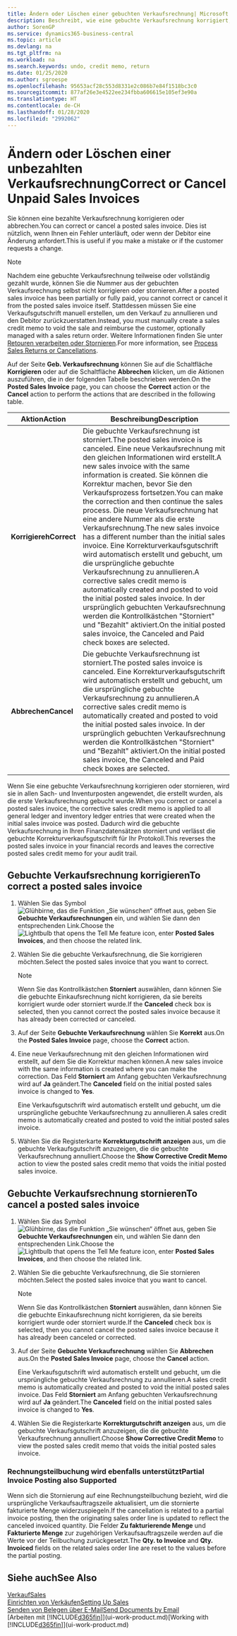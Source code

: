 ```yaml
---
title: Ändern oder Löschen einer gebuchten Verkaufsrechnung| Microsoft Docs
description: Beschreibt, wie eine gebuchte Verkaufsrechnung korrigiert, rückgängig gemacht oder eine Gutschrift angewendet wird.
author: SorenGP
ms.service: dynamics365-business-central
ms.topic: article
ms.devlang: na
ms.tgt_pltfrm: na
ms.workload: na
ms.search.keywords: undo, credit memo, return
ms.date: 01/25/2020
ms.author: sgroespe
ms.openlocfilehash: 95653acf28c553d8331e2c086b7e84f1518bc3c0
ms.sourcegitcommit: 877af26e3e4522ee234fbba606615e105ef3e90a
ms.translationtype: HT
ms.contentlocale: de-CH
ms.lasthandoff: 01/28/2020
ms.locfileid: "2992062"
---
```

# <a name="correct-or-cancel-unpaid-sales-invoices"></a><span data-ttu-id="34998-103">Ändern oder Löschen einer unbezahlten Verkaufsrechnung</span><span class="sxs-lookup"><span data-stu-id="34998-103">Correct or Cancel Unpaid Sales Invoices</span></span>
<span data-ttu-id="34998-104">Sie können eine bezahlte Verkaufsrechnung korrigieren oder abbrechen.</span><span class="sxs-lookup"><span data-stu-id="34998-104">You can correct or cancel a posted sales invoice.</span></span> <span data-ttu-id="34998-105">Dies ist nützlich, wenn Ihnen ein Fehler unterläuft, oder wenn der Debitor eine Änderung anfordert.</span><span class="sxs-lookup"><span data-stu-id="34998-105">This is useful if you make a mistake or if the customer requests a change.</span></span>

> [!NOTE]  
>   <span data-ttu-id="34998-106">Nachdem eine gebuchte Verkaufsrechnung teilweise oder vollständig gezahlt wurde, können Sie die Nummer aus der gebuchten Verkaufsrechnung selbst nicht korrigieren oder stornieren.</span><span class="sxs-lookup"><span data-stu-id="34998-106">After a posted sales invoice has been partially or fully paid, you cannot correct or cancel it from the posted sales invoice itself.</span></span> <span data-ttu-id="34998-107">Stattdessen müssen Sie eine Verkaufsgutschrift manuell erstellen, um den Verkauf zu annullieren und den Debitor zurückzuerstatten.</span><span class="sxs-lookup"><span data-stu-id="34998-107">Instead, you must manually create a sales credit memo to void the sale and reimburse the customer, optionally managed with a sales return order.</span></span> <span data-ttu-id="34998-108">Weitere Informationen finden Sie unter [Retouren verarbeiten oder Stornieren](sales-how-process-sales-returns-cancellations.md).</span><span class="sxs-lookup"><span data-stu-id="34998-108">For more information, see [Process Sales Returns or Cancellations](sales-how-process-sales-returns-cancellations.md).</span></span>

<span data-ttu-id="34998-109">Auf der Seite **Geb. Verkaufsrechnung** können Sie auf die Schaltfläche **Korrigieren** oder auf die Schaltfläche **Abbrechen** klicken, um die Aktionen auszuführen, die in der folgenden Tabelle beschrieben werden.</span><span class="sxs-lookup"><span data-stu-id="34998-109">On the **Posted Sales Invoice** page, you can choose the **Correct** action or the **Cancel** action to perform the actions that are described in the following table.</span></span>

| <span data-ttu-id="34998-110">Aktion</span><span class="sxs-lookup"><span data-stu-id="34998-110">Action</span></span> | <span data-ttu-id="34998-111">Beschreibung</span><span class="sxs-lookup"><span data-stu-id="34998-111">Description</span></span> |
| --- | --- |
| <span data-ttu-id="34998-112">**Korrigiereh**</span><span class="sxs-lookup"><span data-stu-id="34998-112">**Correct**</span></span> |<span data-ttu-id="34998-113">Die gebuchte Verkaufsrechnung ist storniert.</span><span class="sxs-lookup"><span data-stu-id="34998-113">The posted sales invoice is canceled.</span></span> <span data-ttu-id="34998-114">Eine neue Verkaufsrechnung mit den gleichen Informationen wird erstellt.</span><span class="sxs-lookup"><span data-stu-id="34998-114">A new sales invoice with the same information is created.</span></span> <span data-ttu-id="34998-115">Sie können die Korrektur machen, bevor Sie den Verkaufsprozess fortsetzen.</span><span class="sxs-lookup"><span data-stu-id="34998-115">You can make the correction and then continue the sales process.</span></span> <span data-ttu-id="34998-116">Die neue Verkaufsrechnung hat eine andere Nummer als die erste Verkaufsrechnung.</span><span class="sxs-lookup"><span data-stu-id="34998-116">The new sales invoice has a different number than the initial sales invoice.</span></span> <span data-ttu-id="34998-117">Eine Korrekturverkaufsgutschrift wird automatisch erstellt und gebucht, um die ursprüngliche gebuchte Verkaufsrechnung zu annullieren.</span><span class="sxs-lookup"><span data-stu-id="34998-117">A corrective sales credit memo is automatically created and posted to void the initial posted sales invoice.</span></span> <span data-ttu-id="34998-118">In der ursprünglich gebuchten Verkaufsrechnung werden die Kontrollkästchen "Storniert" und "Bezahlt" aktiviert.</span><span class="sxs-lookup"><span data-stu-id="34998-118">On the initial posted sales invoice, the Canceled and Paid check boxes are selected.</span></span> |
| <span data-ttu-id="34998-119">**Abbrechen**</span><span class="sxs-lookup"><span data-stu-id="34998-119">**Cancel**</span></span> |<span data-ttu-id="34998-120">Die gebuchte Verkaufsrechnung ist storniert.</span><span class="sxs-lookup"><span data-stu-id="34998-120">The posted sales invoice is canceled.</span></span> <span data-ttu-id="34998-121">Eine Korrekturverkaufsgutschrift wird automatisch erstellt und gebucht, um die ursprüngliche gebuchte Verkaufsrechnung zu annullieren.</span><span class="sxs-lookup"><span data-stu-id="34998-121">A corrective sales credit memo is automatically created and posted to void the initial posted sales invoice.</span></span> <span data-ttu-id="34998-122">In der ursprünglich gebuchten Verkaufsrechnung werden die Kontrollkästchen "Storniert" und "Bezahlt" aktiviert.</span><span class="sxs-lookup"><span data-stu-id="34998-122">On the initial posted sales invoice, the Canceled and Paid check boxes are selected.</span></span> |

<span data-ttu-id="34998-123">Wenn Sie eine gebuchte Verkaufsrechnung korrigieren oder stornieren, wird sie in allen Sach- und Inventurposten angewendet, die erstellt wurden, als die erste Verkaufsrechnung gebucht wurde.</span><span class="sxs-lookup"><span data-stu-id="34998-123">When you correct or cancel a posted sales invoice, the corrective sales credit memo is applied to all general ledger and inventory ledger entries that were created when the initial sales invoice was posted.</span></span> <span data-ttu-id="34998-124">Dadurch wird die gebuchte Verkaufsrechnung in Ihren Finanzdatensätzen storniert und verlässt die gebuchte Korrekturverkaufsgutschrift für Ihr Protokoll.</span><span class="sxs-lookup"><span data-stu-id="34998-124">This reverses the posted sales invoice in your financial records and leaves the corrective posted sales credit memo for your audit trail.</span></span>

## <a name="to-correct-a-posted-sales-invoice"></a><span data-ttu-id="34998-125">Gebuchte Verkaufsrechnung korrigieren</span><span class="sxs-lookup"><span data-stu-id="34998-125">To correct a posted sales invoice</span></span>
1. <span data-ttu-id="34998-126">Wählen Sie das Symbol ![Glühbirne, das die Funktion „Sie wünschen“ öffnet](media/ui-search/search_small.png "Tell Me-Funktion") aus, geben Sie **Gebuchte Verkaufsrechnungen** ein, und wählen Sie dann den entsprechenden Link.</span><span class="sxs-lookup"><span data-stu-id="34998-126">Choose the ![Lightbulb that opens the Tell Me feature](media/ui-search/search_small.png "Tell me what you want to do") icon, enter **Posted Sales Invoices**, and then choose the related link.</span></span>  
2. <span data-ttu-id="34998-127">Wählen Sie die gebuchte Verkaufsrechnung, die Sie korrigieren möchten.</span><span class="sxs-lookup"><span data-stu-id="34998-127">Select the posted sales invoice that you want to correct.</span></span>

    > [!NOTE]  
    >   <span data-ttu-id="34998-128">Wenn Sie das Kontrollkästchen **Storniert** auswählen, dann können Sie die gebuchte Einkaufsrechnung nicht korrigieren, da sie bereits korrigiert wurde oder storniert wurde.</span><span class="sxs-lookup"><span data-stu-id="34998-128">If the **Canceled** check box is selected, then you cannot correct the posted sales invoice because it has already been corrected or canceled.</span></span>
3. <span data-ttu-id="34998-129">Auf der Seite **Gebuchte Verkaufsrechnung** wählen Sie **Korrekt** aus.</span><span class="sxs-lookup"><span data-stu-id="34998-129">On the **Posted Sales Invoice** page, choose the **Correct** action.</span></span>  
4. <span data-ttu-id="34998-130">Eine neue Verkaufsrechnung mit den gleichen Informationen wird erstellt, auf dem Sie die Korrektur machen können.</span><span class="sxs-lookup"><span data-stu-id="34998-130">A new sales invoice with the same information is created where you can make the correction.</span></span> <span data-ttu-id="34998-131">Das Feld **Storniert** am Anfang gebuchten Verkaufsrechnung wird auf **Ja** geändert.</span><span class="sxs-lookup"><span data-stu-id="34998-131">The **Canceled** field on the initial posted sales invoice is changed to **Yes**.</span></span>

    <span data-ttu-id="34998-132">Eine Verkaufsgutschrift wird automatisch erstellt und gebucht, um die ursprüngliche gebuchte Verkaufsrechnung zu annullieren.</span><span class="sxs-lookup"><span data-stu-id="34998-132">A sales credit memo is automatically created and posted to void the initial posted sales invoice.</span></span>
5. <span data-ttu-id="34998-133">Wählen Sie die Registerkarte **Korrekturgutschrift anzeigen** aus, um die gebuchte Verkaufsgutschrift anzuzeigen, die die gebuchte Verkaufsrechnung annulliert.</span><span class="sxs-lookup"><span data-stu-id="34998-133">Choose the **Show Corrective Credit Memo** action to view the posted sales credit memo that voids the initial posted sales invoice.</span></span>

## <a name="to-cancel-a-posted-sales-invoice"></a><span data-ttu-id="34998-134">Gebuchte Verkaufsrechnung stornieren</span><span class="sxs-lookup"><span data-stu-id="34998-134">To cancel a posted sales invoice</span></span>
1. <span data-ttu-id="34998-135">Wählen Sie das Symbol ![Glühbirne, das die Funktion „Sie wünschen“ öffnet](media/ui-search/search_small.png "Tell Me-Funktion") aus, geben Sie **Gebuchte Verkaufsrechnungen** ein, und wählen Sie dann den entsprechenden Link.</span><span class="sxs-lookup"><span data-stu-id="34998-135">Choose the ![Lightbulb that opens the Tell Me feature](media/ui-search/search_small.png "Tell me what you want to do") icon, enter **Posted Sales Invoices**, and then choose the related link.</span></span>  
2. <span data-ttu-id="34998-136">Wählen Sie die gebuchte Verkaufsrechnung, die Sie stornieren möchten.</span><span class="sxs-lookup"><span data-stu-id="34998-136">Select the posted sales invoice that you want to cancel.</span></span>

    > [!NOTE]  
    >   <span data-ttu-id="34998-137">Wenn Sie das Kontrollkästchen **Storniert** auswählen, dann können Sie die gebuchte Einkaufsrechnung nicht korrigieren, da sie bereits korrigiert wurde oder storniert wurde.</span><span class="sxs-lookup"><span data-stu-id="34998-137">If the **Canceled** check box is selected, then you cannot cancel the posted sales invoice because it has already been canceled or corrected.</span></span>
3. <span data-ttu-id="34998-138">Auf der Seite **Gebuchte Verkaufsrechnung** wählen Sie **Abbrechen** aus.</span><span class="sxs-lookup"><span data-stu-id="34998-138">On the **Posted Sales Invoice** page, choose the **Cancel** action.</span></span>

    <span data-ttu-id="34998-139">Eine Verkaufsgutschrift wird automatisch erstellt und gebucht, um die ursprüngliche gebuchte Verkaufsrechnung zu annullieren.</span><span class="sxs-lookup"><span data-stu-id="34998-139">A sales credit memo is automatically created and posted to void the initial posted sales invoice.</span></span> <span data-ttu-id="34998-140">Das Feld **Storniert** am Anfang gebuchten Verkaufsrechnung wird auf **Ja** geändert.</span><span class="sxs-lookup"><span data-stu-id="34998-140">The **Canceled** field on the initial posted sales invoice is changed to **Yes**.</span></span>
4. <span data-ttu-id="34998-141">Wählen Sie die Registerkarte **Korrekturgutschrift anzeigen** aus, um die gebuchte Verkaufsgutschrift anzuzeigen, die die gebuchte Verkaufsrechnung annulliert.</span><span class="sxs-lookup"><span data-stu-id="34998-141">Choose **Show Corrective Credit Memo** to view the posted sales credit memo that voids the initial posted sales invoice.</span></span>

### <a name="partial-invoice-posting-also-supported"></a><span data-ttu-id="34998-142">Rechnungsteilbuchung wird ebenfalls unterstützt</span><span class="sxs-lookup"><span data-stu-id="34998-142">Partial Invoice Posting also Supported</span></span>
<span data-ttu-id="34998-143">Wenn sich die Stornierung auf eine Rechnungsteilbuchung bezieht, wird die ursprüngliche Verkaufsauftragszeile aktualisiert, um die stornierte fakturierte Menge widerzuspiegeln.</span><span class="sxs-lookup"><span data-stu-id="34998-143">If the cancellation is related to a partial invoice posting, then the originating sales order line is updated to reflect the canceled invoiced quantity.</span></span> <span data-ttu-id="34998-144">Die Felder **Zu fakturierende Menge** und **Fakturierte Menge** zur zugehörigen Verkaufsauftragszeile werden auf die Werte vor der Teilbuchung zurückgesetzt.</span><span class="sxs-lookup"><span data-stu-id="34998-144">The **Qty. to Invoice** and **Qty. Invoiced** fields on the related sales order line are reset to the values before the partial posting.</span></span>

## <a name="see-also"></a><span data-ttu-id="34998-145">Siehe auch</span><span class="sxs-lookup"><span data-stu-id="34998-145">See Also</span></span>
[<span data-ttu-id="34998-146">Verkauf</span><span class="sxs-lookup"><span data-stu-id="34998-146">Sales</span></span>](sales-manage-sales.md)  
[<span data-ttu-id="34998-147">Einrichten von Verkäufen</span><span class="sxs-lookup"><span data-stu-id="34998-147">Setting Up Sales</span></span>](sales-setup-sales.md)  
[<span data-ttu-id="34998-148">Senden von Belegen über E-Mail</span><span class="sxs-lookup"><span data-stu-id="34998-148">Send Documents by Email</span></span>](ui-how-send-documents-email.md)  
<span data-ttu-id="34998-149">[Arbeiten mit [!INCLUDE[d365fin](includes/d365fin_md.md)]](ui-work-product.md)</span><span class="sxs-lookup"><span data-stu-id="34998-149">[Working with [!INCLUDE[d365fin](includes/d365fin_md.md)]](ui-work-product.md)</span></span>
